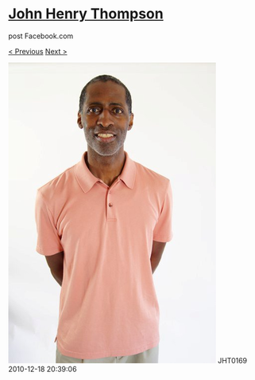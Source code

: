 # [John Henry Thompson](../README.md)
post Facebook.com

[< Previous](2010-12-18-15.md) [Next >](2010-12-18-17.md)

[![](../media/2010-12-18/Fam-2010-JHT0169.jpg)](../README.md)
JHT0169
2010-12-18 20:39:06